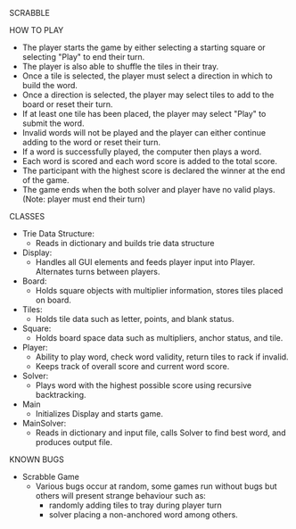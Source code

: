 SCRABBLE

HOW TO PLAY

- The player starts the game by either selecting a starting square or selecting "Play" to end their turn.
- The player is also able to shuffle the tiles in their tray.
- Once a tile is selected, the player must select a direction in which to build the word.
- Once a direction is selected, the player may select tiles to add to the board or reset their turn.
- If at least one tile has been placed, the player may select "Play" to submit the word. 
- Invalid words will not be played and the player can either continue adding to the word or reset their turn.
- If a word is successfully played, the computer then plays a word.
- Each word is scored and each word score is added to the total score.
- The participant with the highest score is declared the winner at the end of the game.
- The game ends when the both solver and player have no valid plays. (Note: player must end their turn)


CLASSES

- Trie Data Structure:
  - Reads in dictionary and builds trie data structure
- Display:
  - Handles all GUI elements and feeds player input into Player. Alternates turns between players.
- Board:
  - Holds square objects with multiplier information, stores tiles placed on board.
- Tiles:
  - Holds tile data such as letter, points, and blank status.
- Square:
  - Holds board space data such as multipliers, anchor status, and tile.
- Player:
  - Ability to play word, check word validity, return tiles to rack if invalid. 
  - Keeps track of overall score and current word score.
- Solver:
  - Plays word with the highest possible score using recursive backtracking.
- Main
  - Initializes Display and starts game.
- MainSolver:
  - Reads in dictionary and input file, calls Solver to find best word, and produces output file.

  
KNOWN BUGS

- Scrabble Game
  - Various bugs occur at random, some games run without bugs but others will present strange behaviour such as:
    - randomly adding tiles to tray during player turn
    - solver placing a non-anchored word
    among others.
